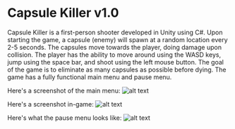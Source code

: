# Capsule Killer v1.0
Capsule Killer is a first-person shooter developed in Unity using C#.
Upon starting the game, a capsule (enemy) will spawn at a random location every 2-5 seconds.
The capsules move towards the player, doing damage upon collision. The player has the ability
to move around using the WASD keys, jump using the space bar, and shoot using the left mouse
button. The goal of the game is to eliminate as many capsules as possible before dying.
The game has a fully functional main menu and pause menu.

Here's a screenshot of the main menu:
![alt text](https://user-images.githubusercontent.com/34044719/36330063-36913886-1336-11e8-8d8a-09f47daf02b3.png "Main menu")

Here's a screenshot in-game: 
![alt text](https://user-images.githubusercontent.com/34044719/36330154-8e78a804-1336-11e8-940b-57497fe4d757.png "In-game screenshot")

Here's what the pause menu looks like:
![alt text](https://user-images.githubusercontent.com/34044719/36330200-c0026194-1336-11e8-998a-5d6ad841edeb.png "Pause menu")
